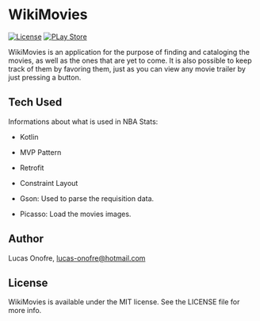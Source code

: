 WikiMovies
===========

[![License](https://img.shields.io/badge/License-MIT-green.svg)](https://github.com/LucasOnofre/WikiMovies/blob/master/LICENSE)
[![PLay Store](https://img.shields.io/badge/app%20version-1.0-blue.svg)](https://play.google.com/store/apps/details?id=onoffrice.wikimoviesE)



WikiMovies is an application for the purpose of finding and cataloging the movies, as well as the ones that are yet to come.
It is also possible to keep track of them by favoring them, just as you can view any movie trailer  by just pressing a button.


## Tech Used

Informations about what is used in NBA Stats: 

- Kotlin

- MVP Pattern

- Retrofit

- Constraint Layout

- Gson: Used to parse the requisition data.

- Picasso: Load the movies images.


## Author

Lucas Onofre, lucas-onofre@hotmail.com

## License

WikiMovies is available under the MIT license. See the LICENSE file for more info.
